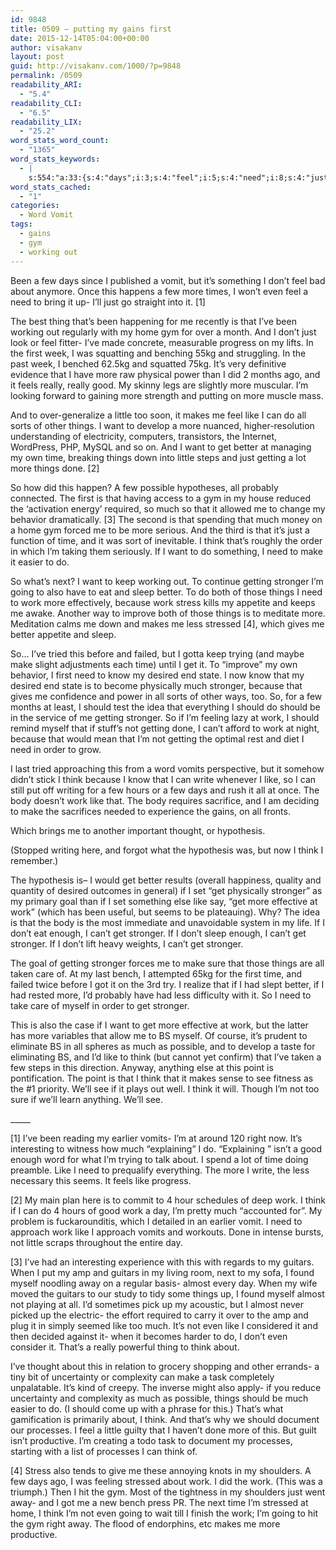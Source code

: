 ```yaml
---
id: 9848
title: 0509 – putting my gains first
date: 2015-12-14T05:04:00+00:00
author: visakanv
layout: post
guid: http://visakanv.com/1000/?p=9848
permalink: /0509
readability_ARI:
  - "5.4"
readability_CLI:
  - "6.5"
readability_LIX:
  - "25.2"
word_stats_word_count:
  - "1365"
word_stats_keywords:
  - |
    s:554:"a:33:{s:4:"days";i:3;s:4:"feel";i:5;s:4:"need";i:8;s:4:"just";i:5;s:4:"home";i:3;s:6:"really";i:3;s:4:"good";i:3;s:6:"little";i:4;s:5:"makes";i:4;s:4:"like";i:10;s:6:"things";i:8;s:4:"want";i:5;s:6:"better";i:5;s:4:"time";i:6;s:8:"possible";i:3;s:5:"think";i:11;s:5:"order";i:3;s:4:"make";i:5;s:8:"stronger";i:9;s:5:"going";i:3;s:5:"sleep";i:3;s:4:"work";i:13;s:7:"because";i:4;s:8:"stressed";i:3;s:4:"know";i:3;s:7:"desired";i:3;s:5:"can't";i:4;s:6:"vomits";i:3;s:4:"body";i:3;s:10:"hypothesis";i:3;s:7:"guitars";i:3;s:4:"away";i:3;s:9:"processes";i:3;}";
word_stats_cached:
  - "1"
categories:
  - Word Vomit
tags:
  - gains
  - gym
  - working out
---
```

Been a few days since I published a vomit, but it&#8217;s something I don&#8217;t feel bad about anymore. Once this happens a few more times, I won&#8217;t even feel a need to bring it up- I&#8217;ll just go straight into it. [1]

The best thing that&#8217;s been happening for me recently is that I&#8217;ve been working out regularly with my home gym for over a month. And I don&#8217;t just look or feel fitter- I&#8217;ve made concrete, measurable progress on my lifts. In the first week, I was squatting and benching 55kg and struggling. In the past week, I benched 62.5kg and squatted 75kg. It&#8217;s very definitive evidence that I have more raw physical power than I did 2 months ago, and it feels really, really good. My skinny legs are slightly more muscular. I&#8217;m looking forward to gaining more strength and putting on more muscle mass.

And to over-generalize a little too soon, it makes me feel like I can do all sorts of other things. I want to develop a more nuanced, higher-resolution understanding of electricity, computers, transistors, the Internet, WordPress, PHP, MySQL and so on. And I want to get better at managing my own time, breaking things down into little steps and just getting a lot more things done. [2]

So how did this happen? A few possible hypotheses, all probably connected. The first is that having access to a gym in my house reduced the &#8216;activation energy&#8217; required, so much so that it allowed me to change my behavior dramatically. [3] The second is that spending that much money on a home gym forced me to be more serious. And the third is that it&#8217;s just a function of time, and it was sort of inevitable. I think that&#8217;s roughly the order in which I&#8217;m taking them seriously. If I want to do something, I need to make it easier to do.

So what&#8217;s next? I want to keep working out. To continue getting stronger I&#8217;m going to also have to eat and sleep better. To do both of those things I need to work more effectively, because work stress kills my appetite and keeps me awake. Another way to improve both of those things is to meditate more. Meditation calms me down and makes me less stressed [4], which gives me better appetite and sleep. 

So&#8230; I&#8217;ve tried this before and failed, but I gotta keep trying (and maybe make slight adjustments each time) until I get it. To &#8220;improve&#8221; my own behavior, I first need to know my desired end state. I now know that my desired end state is to become physically much stronger, because that gives me confidence and power in all sorts of other ways, too. So, for a few months at least, I should test the idea that everything I should do should be in the service of me getting stronger. So if I&#8217;m feeling lazy at work, I should remind myself that if stuff&#8217;s not getting done, I can&#8217;t afford to work at night, because that would mean that I&#8217;m not getting the optimal rest and diet I need in order to grow. 

I last tried approaching this from a word vomits perspective, but it somehow didn&#8217;t stick I think because I know that I can write whenever I like, so I can still put off writing for a few hours or a few days and rush it all at once. The body doesn&#8217;t work like that. The body requires sacrifice, and I am deciding to make the sacrifices needed to experience the gains, on all fronts.

Which brings me to another important thought, or hypothesis. 

(Stopped writing here, and forgot what the hypothesis was, but now I think I remember.)

The hypothesis is– I would get better results (overall happiness, quality and quantity of desired outcomes in general) if I set &#8220;get physically stronger&#8221; as my primary goal than if I set something else like say, &#8220;get more effective at work&#8221; (which has been useful, but seems to be plateauing). Why? The idea is that the body is the most immediate and unavoidable system in my life. If I don&#8217;t eat enough, I can&#8217;t get stronger. If I don&#8217;t sleep enough, I can&#8217;t get stronger. If I don&#8217;t lift heavy weights, I can&#8217;t get stronger. 

The goal of getting stronger forces me to make sure that those things are all taken care of. At my last bench, I attempted 65kg for the first time, and failed twice before I got it on the 3rd try. I realize that if I had slept better, if I had rested more, I&#8217;d probably have had less difficulty with it. So I need to take care of myself in order to get stronger. 

This is also the case if I want to get more effective at work, but the latter has more variables that allow me to BS myself. Of course, it&#8217;s prudent to eliminate BS in all spheres as much as possible, and to develop a taste for eliminating BS, and I&#8217;d like to think (but cannot yet confirm) that I&#8217;ve taken a few steps in this direction. Anyway, anything else at this point is pontification. The point is that I think that it makes sense to see fitness as the #1 priority. We&#8217;ll see if it plays out well. I think it will. Though I&#8217;m not too sure if we&#8217;ll learn anything. We&#8217;ll see.

\_____

[1] I&#8217;ve been reading my earlier vomits- I&#8217;m at around 120 right now. It&#8217;s interesting to witness how much &#8220;explaining&#8221; I do. &#8220;Explaining &#8221; isn&#8217;t a good enough word for what I&#8217;m trying to talk about. I spend a lot of time doing preamble. Like I need to prequalify everything. The more I write, the less necessary this seems. It feels like progress.

[2] My main plan here is to commit to 4 hour schedules of deep work. I think if I can do 4 hours of good work a day, I&#8217;m pretty much &#8220;accounted for&#8221;. My problem is fuckarounditis, which I detailed in an earlier vomit. I need to approach work like I approach vomits and workouts. Done in intense bursts, not little scraps throughout the entire day.

[3] I&#8217;ve had an interesting experience with this with regards to my guitars. When I put my amp and guitars in my living room, next to my sofa, I found myself noodling away on a regular basis- almost every day. When my wife moved the guitars to our study to tidy some things up, I found myself almost not playing at all. I&#8217;d sometimes pick up my acoustic, but I almost never picked up the electric- the effort required to carry it over to the amp and plug it in simply seemed like too much. It&#8217;s not even like I considered it and then decided against it- when it becomes harder to do, I don&#8217;t even consider it. That&#8217;s a really powerful thing to think about. 

I&#8217;ve thought about this in relation to grocery shopping and other errands- a tiny bit of uncertainty or complexity can make a task completely unpalatable. It&#8217;s kind of creepy. The inverse might also apply- if you reduce uncertainty and complexity as much as possible, things should be much easier to do. (I should come up with a phrase for this.) That&#8217;s what gamification is primarily about, I think. And that&#8217;s why we should document our processes. I feel a little guilty that I haven&#8217;t done more of this. But guilt isn&#8217;t productive. I&#8217;m creating a todo task to document my processes, starting with a list of processes I can think of.

[4] Stress also tends to give me these annoying knots in my shoulders. A few days ago, I was feeling stressed about work. I did the work. (This was a triumph.) Then I hit the gym. Most of the tightness in my shoulders just went away- and I got me a new bench press PR. The next time I&#8217;m stressed at home, I think I&#8217;m not even going to wait till I finish the work; I&#8217;m going to hit the gym right away. The flood of endorphins, etc makes me more productive.